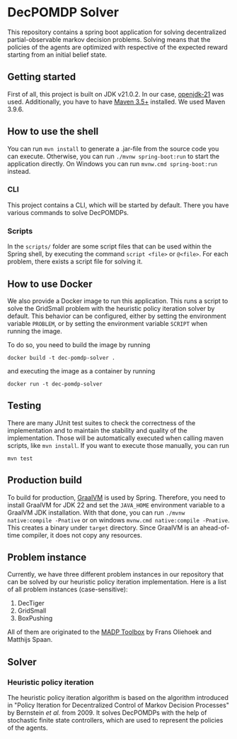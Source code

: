# DecPOMDP Solver
This repository contains a spring boot application for solving
decentralized partial-observable markov decision problems.
Solving means that the policies of the agents are optimized
with respective of the expected reward starting from
an initial belief state.

## Getting started
First of all, this project is built on JDK v21.0.2.
In our case, [openjdk-21](https://openjdk.org/projects/jdk/21/) was used.
Additionally, you have to have [Maven 3.5+](https://maven.apache.org/download.cgi) installed.
We used Maven 3.9.6.

## How to use the shell
You can run `mvn install` to generate a .jar-file from the source code you can execute.
Otherwise, you can run `./mvnw spring-boot:run` to start the application directly.
On Windows you can run `mvnw.cmd spring-boot:run` instead.

### CLI
This project contains a CLI, which will be started by default.
There you have various commands to solve DecPOMDPs.

### Scripts
In the `scripts/` folder are some script files 
that can be used within the Spring shell,
by executing the command `script <file>` or `@<file>`.
For each problem, there exists a script file for solving it.

## How to use Docker
We also provide a Docker image to run this application.
This runs a script to solve the GridSmall problem 
with the heuristic policy iteration solver by default.
This behavior can be configured,
either by setting the environment variable `PROBLEM`,
or by setting the environment variable `SCRIPT`
when running the image.

To do so, you need to build the image by running
```
docker build -t dec-pomdp-solver .
```
and executing the image as a container by running
```
docker run -t dec-pomdp-solver 
```

## Testing
There are many JUnit test suites to check the correctness of the implementation
and to maintain the stability and quality of the implementation.
Those will be automatically executed when calling maven scripts,
like `mvn install`.
If you want to execute those manually, you can run
```
mvn test
```

## Production build
To build for production, [GraalVM](https://www.graalvm.org/) is used by Spring.
Therefore, you need to install GraalVM for JDK 22 and 
set the `JAVA_HOME` environment variable to a GraalVM JDK installation.
With that done, you can run `./mvnw native:compile -Pnative` or on windows `mvnw.cmd native:compile -Pnative`.
This creates a binary under `target` directory.
Since GraalVM is an ahead-of-time compiler, it does not copy any resources.

## Problem instance
Currently, we have three different problem instances in our repository
that can be solved by our heuristic policy iteration implementation.
Here is a list of all problem instances (case-sensitive):

1. DecTiger
2. GridSmall
3. BoxPushing

All of them are originated to the
[MADP Toolbox](https://www.fransoliehoek.net/fb/index.php?fuseaction=software.madp)
by Frans Oliehoek and Matthijs Spaan.

## Solver

### Heuristic policy iteration
The heuristic policy iteration algorithm is based on the algorithm introduced in
"Policy Iteration for Decentralized Control of Markov Decision Processes"
by Bernstein _et al._ from 2009.
It solves DecPOMDPs with the help of stochastic finite state controllers,
which are used to represent the policies of the agents.